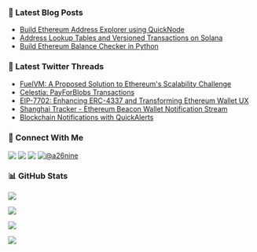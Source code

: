 ### 📗 Latest Blog Posts

<!-- BLOG-POST-LIST:START -->
- [Build Ethereum Address Explorer using QuickNode](https://abraarahmed.hashnode.dev/build-ethereum-address-explorer-using-quicknode)
- [Address Lookup Tables and Versioned Transactions on Solana](https://abraarahmed.hashnode.dev/address-lookup-tables-and-versioned-transactions-on-solana)
- [Build Ethereum Balance Checker in Python](https://abraarahmed.hashnode.dev/build-ethereum-balance-checker-in-python)
<!-- BLOG-POST-LIST:END -->

### 🧵 Latest Twitter Threads

<!--START_SECTION:typefully-->
* [FuelVM: A Proposed Solution to Ethereum's Scalability Challenge](https://typefully.com/a26nine/hQMgJtx)
* [Celestia: PayForBlobs Transactions](https://typefully.com/a26nine/tZ4LLca)
* [EIP-7702: Enhancing ERC-4337 and Transforming Ethereum Wallet UX](https://typefully.com/a26nine/aIIWfvE)
* [Shanghai Tracker - Ethereum Beacon Wallet Notification Stream](https://typefully.com/a26nine/IgwIjbw)
* [Blockchain Notifications with QuickAlerts](https://typefully.com/a26nine/4P6mjhQ)
<!--END_SECTION:typefully-->

### 🔗 Connect With Me

<p align="left">
<a href="mailto:hey@a26nine.dev" target="blank"><img align="center" src="https://img.shields.io/badge/Email-FFFFFF?style=for-the-badge&logo=About.me&logoColor=black"/></a> <a href="https://linkedin.com/in/a26nine" target="blank"><img align="center" src="https://img.shields.io/badge/LinkedIn-0077B5?style=for-the-badge&logo=linkedin&logoColor=white"/></a> <a href="https://twitter.com/a26nine" target="blank"><img align="center" src="https://img.shields.io/badge/Twitter-1DA1F2?style=for-the-badge&logo=twitter&logoColor=white"/></a> <a href="https://t.me/a26nine" target="blank"><img align="center" src="https://img.shields.io/badge/Telegram-26A5E4?style=for-the-badge&logo=telegram&logoColor=white" alt="@a26nine"/></a>
</p>

### 📊 GitHub Stats

![](https://github-readme-stats.vercel.app/api?username=a26nine&hide_title=true&include_all_commits=true&count_private=true&show_icons=true)

![](https://streak-stats.demolab.com/?user=a26nine)

![](https://github-readme-stats.vercel.app/api/top-langs/?username=a26nine&layout=compact)

![](https://komarev.com/ghpvc/?username=a26nine&color=blue)

